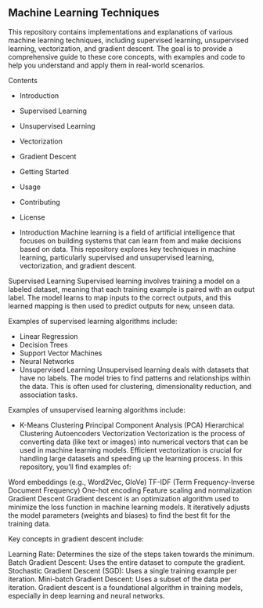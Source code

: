 ## Machine Learning Techniques ##
This repository contains implementations and explanations of various machine learning techniques, including supervised learning, unsupervised learning, vectorization, and gradient descent. The goal is to provide a comprehensive guide to these core concepts, with examples and code to help you understand and apply them in real-world scenarios.

Contents
- Introduction
- Supervised Learning
- Unsupervised Learning
- Vectorization
- Gradient Descent
- Getting Started
- Usage
- Contributing
- License


- Introduction
Machine learning is a field of artificial intelligence that focuses on building systems that can learn from and make decisions based on data. This repository explores key techniques in machine learning, particularly supervised and unsupervised learning, vectorization, and gradient descent.

Supervised Learning
Supervised learning involves training a model on a labeled dataset, meaning that each training example is paired with an output label. The model learns to map inputs to the correct outputs, and this learned mapping is then used to predict outputs for new, unseen data.

Examples of supervised learning algorithms include:

- Linear Regression
- Decision Trees
- Support Vector Machines
- Neural Networks
- Unsupervised Learning
Unsupervised learning deals with datasets that have no labels. The model tries to find patterns and relationships within the data. This is often used for clustering, dimensionality reduction, and association tasks.

Examples of unsupervised learning algorithms include:

- K-Means Clustering
Principal Component Analysis (PCA)
Hierarchical Clustering
Autoencoders
Vectorization
Vectorization is the process of converting data (like text or images) into numerical vectors that can be used in machine learning models. Efficient vectorization is crucial for handling large datasets and speeding up the learning process. In this repository, you’ll find examples of:

Word embeddings (e.g., Word2Vec, GloVe)
TF-IDF (Term Frequency-Inverse Document Frequency)
One-hot encoding
Feature scaling and normalization
Gradient Descent
Gradient descent is an optimization algorithm used to minimize the loss function in machine learning models. It iteratively adjusts the model parameters (weights and biases) to find the best fit for the training data.

Key concepts in gradient descent include:

Learning Rate: Determines the size of the steps taken towards the minimum.
Batch Gradient Descent: Uses the entire dataset to compute the gradient.
Stochastic Gradient Descent (SGD): Uses a single training example per iteration.
Mini-batch Gradient Descent: Uses a subset of the data per iteration.
Gradient descent is a foundational algorithm in training models, especially in deep learning and neural networks.
